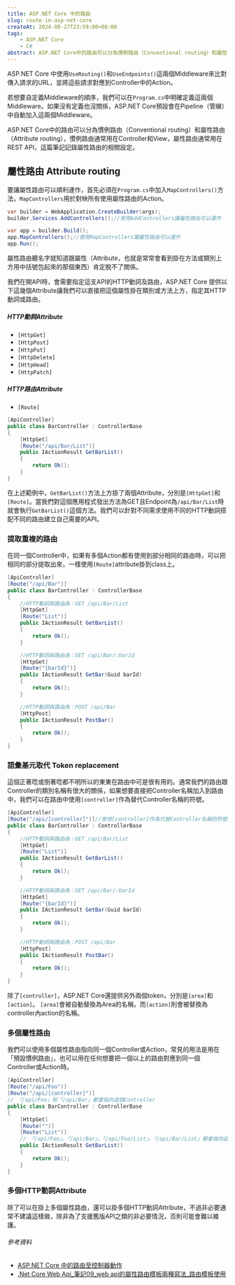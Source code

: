 ```yaml
---
title: ASP.NET Core 中的路由
slug: route-in-asp-net-core
createAt: 2024-08-27T23:59:00+08:00
tags:
    - ASP.NET Core
    - C#
abstract: ASP.NET Core中的路由可以分為慣例路由（Conventional routing）和屬性路由（Attribute routing），慣例路由通常用在Controller和View，屬性路由通常用在REST API，這篇筆記記錄屬性路由的相關設定。
---
```


ASP.NET Core 中使用`UseRouting()`和`UseEndpoints()`這兩個Middleware來比對傳入請求的URL，並將這些請求對應到Controller中的Action。

若想要自定義Middleware的順序，我們可以在`Program.cs`中明確定義這兩個Middleware。如果沒有定義也沒關係，ASP.NET Core預設會在Pipeline（管線）中自動加入這兩個Middleware。

ASP.NET Core中的路由可以分為慣例路由（Conventional routing）和屬性路由（Attribute routing），慣例路由通常用在Controller和View，屬性路由通常用在REST API，這篇筆記記錄屬性路由的相關設定。

## 屬性路由 Attribute routing
要讓屬性路由可以順利運作，首先必須在`Program.cs`中加入`MapControllers()`方法，`MapControllers`用於對映所有使用屬性路由的Action。

```csharp
var builder = WebApplication.CreateBuilder(args);
builder.Services.AddControllers();//使用AddControllers讓屬性路由可以運作

var app = builder.Build();
app.MapControllers();//使用MapControllers讓屬性路由可以運作
app.Run();
```

屬性路由聽名字就知道跟屬性（Attribute，也就是常常會看到掛在方法或類別上方用中括號包起來的那個東西）肯定脫不了關係。

我們在開API時，會需要指定這支API的HTTP動詞及路由，ASP.NET Core 提供以下這幾個Attribute讓我們可以直接把這個屬性掛在類別或方法上方，指定其HTTP動詞或路由。

##### HTTP動詞Attribute
- `[HttpGet]`
- `[HttpPost]`
- `[HttpPut]`
- `[HttpDelete]`
- `[HttpHead]`
- `[HttpPatch]`
##### HTTP路由Attribute
- `[Route]`

```csharp
[ApiController]
public class BarController : ControllerBase
{
    [HttpGet]
    [Route("/api/Bar/List")]
    public IActionResult GetBarList()
    {
        return Ok();
    }
}
```
在上述範例中，`GetBarList()`方法上方掛了兩個Attribute，分別是`[HttpGet]`和`[Route]`。當我們對這個應用程式發出方法為GET且Endpoint為`/api/Bar/List`時就會執行`GetBarList()`這個方法。我們可以針對不同需求使用不同的HTTP動詞搭配不同的路由建立自己需要的API。

### 提取重複的路由
在同一個Controller中，如果有多個Action都有使用到部分相同的路由時，可以把相同的部分提取出來，一樣使用`[Route]`attribute掛到class上。

```csharp
[ApiController]
[Route("/api/Bar")]
public class BarController : ControllerBase
{
    //HTTP動詞與路由為：GET /api/Bar/List
    [HttpGet]
    [Route("List")]
    public IActionResult GetBarList()
    {
        return Ok();
    }

    //HTTP動詞與路由為：GET /api/Bar/:barId
    [HttpGet]
    [Route("{barId}")]
    public IActionResult GetBar(Guid barId)
    {
        return Ok();
    }

    //HTTP動詞與路由為：POST /api/Bar
    [HttpPost]
    public IActionResult PostBar()
    {
        return Ok();
    }
}
```

### 語彙基元取代 Token replacement
這個正著唸或倒著唸都不明所以的東東在路由中可是很有用的。通常我們的路由跟Controller的類別名稱有很大的關係，如果想要直接把Controller名稱加入到路由中，我們可以在路由中使用`[controller]`作為替代Controller名稱的符號。

```csharp
[ApiController]
[Route("/api/[controller]")]//使用[controller]作為代替Controller名稱的符號，[controller]將會被替換為Bar（Controller的類別名稱）
public class BarController : ControllerBase
{
    //HTTP動詞與路由為：GET /api/Bar/List
    [HttpGet]
    [Route("List")]
    public IActionResult GetBarList()
    {
        return Ok();
    }

    //HTTP動詞與路由為：GET /api/Bar/:barId
    [HttpGet]
    [Route("{barId}")]
    public IActionResult GetBar(Guid barId)
    {
        return Ok();
    }

    //HTTP動詞與路由為：POST /api/Bar
    [HttpPost]
    public IActionResult PostBar()
    {
        return Ok();
    }
}
```

除了`[controller]`，ASP.NET Core還提供另外兩個token，分別是`[area]`和`[action]`。
`[area]`會被自動替換為Area的名稱，而`[action]`則會被替換為controller內action的名稱。

### 多個屬性路由

我們可以使用多個屬性路由指向同一個Controller或Action，常見的用法是用在「預設慣例路由」，也可以用在任何想要把一個以上的路由對應到同一個Controller或Action時。

```csharp
[ApiController]
[Route("/api/Foo")]
[Route("/api/[controller]")]
// 「/api/Foo」和「/api/Bar」都會指向這個Controller
public class BarController : ControllerBase
{
    [HttpGet]
    [Route("")]
    [Route("List")]
    // 「/api/Foo」、「/api/Bar」、「/api/Foo/List」、「/api/Bar/List」都會指向這個Action
    public IActionResult GetBarList()
    {
        return Ok();
    }
}
```

### 多個HTTP動詞Attribute
除了可以在掛上多個屬性路由，還可以掛多個HTTP動詞Attribute，不過非必要通常不建議這樣做，除非為了支援舊版API之類的非必要情況，否則可能會難以維護。

###### 參考資料
- [ASP.NET Core 中的路由至控制器動作]
- [.Net Core Web Api_筆記09_web api的屬性路由模板兩種寫法_路由模板使用]

[ASP.NET Core 中的路由至控制器動作]: https://learn.microsoft.com/zh-tw/aspnet/core/mvc/controllers/routing?view=aspnetcore-8.0#token-replacement-in-route-templates-controller-action-area
[.Net Core Web Api_筆記09_web api的屬性路由模板兩種寫法_路由模板使用]: https://ithelp.ithome.com.tw/articles/10262396